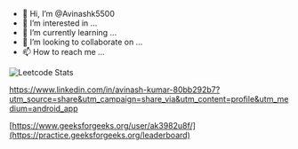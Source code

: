 - 👋 Hi, I’m @Avinashk5500
- 👀 I’m interested in ...
- 🌱 I’m currently learning ...
- 💞️ I’m looking to collaborate on ...
- 📫 How to reach me ...

<!---
Avinashk5500/Avinashk5500 is a ✨ special ✨ repository because its `README.md` (this file) appears on your GitHub profile.
You can click the Preview link to take a look at your changes.
--->
![Leetcode Stats](https://leetcard.jacoblin.cool/avinash_k5500?theme=nord)



https://www.linkedin.com/in/avinash-kumar-80bb292b7?utm_source=share&utm_campaign=share_via&utm_content=profile&utm_medium=android_app




[https://www.geeksforgeeks.org/user/ak3982u8f/](https://practice.geeksforgeeks.org/leaderboard)
